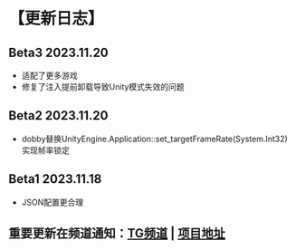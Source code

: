 # 【更新日志】

## Beta3 2023.11.20
- 适配了更多游戏
- 修复了注入提前卸载导致Unity模式失效的问题

## Beta2 2023.11.20
- dobby替换UnityEngine.Application::set_targetFrameRate(System.Int32)实现帧率锁定

## Beta1 2023.11.18
- JSON配置更合理

## 重要更新在频道通知：[TG频道](https://t.me/HCha1234) | [项目地址](https://github.com/OneB1ank/zygisk-Tweaker)